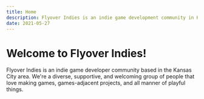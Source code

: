 ```yaml
---
title: Home
description: Flyover Indies is an indie game development community in Kansas City and the greater Midwest region. Attend events, chat in our Discord, and to meet other game devs in the area!
date: 2021-05-27
---
```


# Welcome to Flyover Indies!

Flyover Indies is an indie game developer community based in the Kansas City area. We're a diverse, supportive, and welcoming group of people that love making games, games-adjacent projects, and all manner of playful things.
